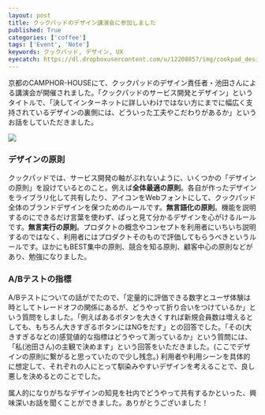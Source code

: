 ```yaml
---
layout: post
title: クックパッドのデザイン講演会に参加しました
published: True
categories: ['coffee']
tags: ['Event', 'Note']
keywords: クックパッド, デザイン, UX
eyecatch: https://dl.dropboxusercontent.com/u/12208857/img/cookpad_design.jpg
---
```


京都のCAMPHOR-HOUSEにて、クックパッドのデザイン責任者・池田さんによる講演会が開催されました。「クックパッドのサービス開発とデザイン」というタイトルで、「決してインターネットに詳しいわけではない方にまでに幅広く支持されているデザインの裏側には、どういった工夫やこだわりがあるか」というお話をしていただきました。

<img src="https://dl.dropboxusercontent.com/u/12208857/img/cookpad_design.jpg" class="image-on-frame-medium">

### デザインの原則

クックパッドでは、サービス開発の軸がぶれないように、いくつかの「デザインの原則」を設けているとのこと。例えば**全体最適の原則**。各自が作ったデザインをライブラリ化して共有したり、アイコンをWebフォントにして、クックパッド全体のブランドデザインを保つためのルールです。**無言語化の原則**。機能を説明するのにできるだけ言葉を使わず、ぱっと見て分かるデザインを心がけるルールです。**無言実行の原則**。プロダクトの概念やコンセプトを利用者にいちいち説明するのではなく、利用者にはプロダクトそのもので評価してもらうべきというルールです。ほかにもBEST集中の原則、競合を知る原則、顧客中心の原則などがあり、勉強になりました。

### A/Bテストの指標

A/Bテストについての話がでたので、「定量的に評価できる数字とユーザ体験は時としてトレードオフの関係にあるが、どうやって折り合いをつけているか」という質問をしました。「例えばあるボタンを大きくすれば新規会員数は増えるとしても、もちろん大きすぎるボタンにはNGをだす」との回答でした。「その(大きすぎるなどの)感覚値的な指標はどうやって測っているか」という質問には、「私(池田さん)の主観で決めます」という回答をいただきました。(ここでデザインの原則に繋がると思っていたので少し残念。) 利用者や利用シーンを具体的に想定して、それぞれの人にとって馴染みやすいデザインを考えることで、良し悪しを決めるとのことでした。

属人的になりがちなデザインの知見を社内でどうやって共有するかといった、興味深いお話を聞くことができました。ありがとうございました！

